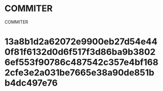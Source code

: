 # COMMITER
COMMITER






# 13a8b1d2a62072e9900eb27d54e440f81f6132d0d6f517f3d86ba9b38026ef553f90786c487542c357e4bf1682cfe3e2a031be7665e38a90de851bb4dc497e76
